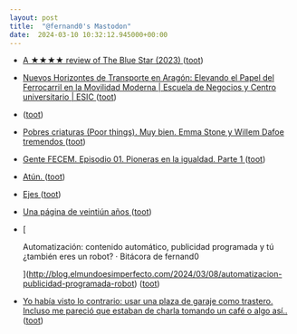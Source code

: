 ```yaml
---
layout: post
title:  "@fernand0's Mastodon"
date:  2024-03-10 10:32:12.945000+00:00
---
```

*  [A ★★★★ review of The Blue Star (2023) ](https://letterboxd.com/jesuscasas55/film/the-blue-star-2023) ([toot](https://mastodon.social/@fernand0/112070933410177622))
*  [Nuevos Horizontes de Transporte en Aragón: Elevando el Papel del Ferrocarril en la Movilidad Moderna \| Escuela de Negocios y Centro universitario \| ESIC ](https://www.esic.edu/eventos/nuevos-horizontes-de-transporte-en-aragon-elevando-el-papel-del-ferrocarril-en-la-movilida) ([toot](https://mastodon.social/@fernand0/112070608331150749))
*  [ ](https://mastodon.social/users/fernand0/statuses/112070258302722554/activity) ([toot](https://mastodon.social/users/fernand0/statuses/112070258302722554/activity))
*  [Pobres criaturas (Poor things). Muy bien. Emma Stone y Willem Dafoe tremendos ](https://mastodon.social/@fernand0/112070128381991214) ([toot](https://mastodon.social/@fernand0/112070128381991214))
*  [Gente FECEM. Episodio 01. Pioneras en la igualdad. Parte 1 ](https://www.youtube.com/watch?v=CkFdl7pkiWE&amp%3Bfeature=youtu.b) ([toot](https://mastodon.social/@fernand0/112069043485614004))
*  [Atún. ](https://avecesunafoto.wordpress.com/2024/03/09/atun-2) ([toot](https://mastodon.social/@fernand0/112066847214557267))
*  [Ejes ](https://www.flickr.com/photos/fernand0/53565019279) ([toot](https://mastodon.social/@fernand0/112066267417915568))
*  [Una página de veintiún años ](https://www.enriquedans.com/2024/02/una-pagina-de-veintiun-anos.htm) ([toot](https://mastodon.social/@fernand0/112065667011680954))
*  [
    
      Automatización: contenido automático, publicidad programada y tú ¿también eres un robot? · Bitácora de fernand0
    
   ](http://blog.elmundoesimperfecto.com/2024/03/08/automatizacion-publicidad-programada-robot) ([toot](https://mastodon.social/@fernand0/112065255857200208))
*  [Yo había visto lo contrario: usar una plaza de garaje como trastero. Incluso me pareció que estaban de charla tomando un café o algo así.. ](https://mastodon.social/@fernand0/112065176825253618) ([toot](https://mastodon.social/@fernand0/112065176825253618))
